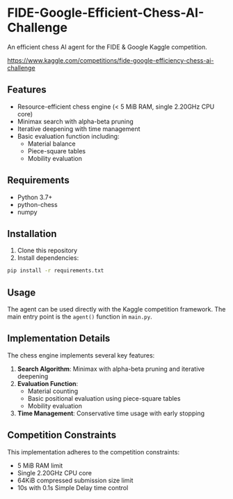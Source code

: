 # FIDE-Google-Efficient-Chess-AI-Challenge

An efficient chess AI agent for the FIDE & Google Kaggle competition.

https://www.kaggle.com/competitions/fide-google-efficiency-chess-ai-challenge

## Features

- Resource-efficient chess engine (< 5 MiB RAM, single 2.20GHz CPU core)
- Minimax search with alpha-beta pruning
- Iterative deepening with time management
- Basic evaluation function including:
  - Material balance
  - Piece-square tables
  - Mobility evaluation

## Requirements

- Python 3.7+
- python-chess
- numpy

## Installation

1. Clone this repository
2. Install dependencies:
```bash
pip install -r requirements.txt
```

## Usage

The agent can be used directly with the Kaggle competition framework. The main entry point is the `agent()` function in `main.py`.

## Implementation Details

The chess engine implements several key features:

1. **Search Algorithm**: Minimax with alpha-beta pruning and iterative deepening
2. **Evaluation Function**: 
   - Material counting
   - Basic positional evaluation using piece-square tables
   - Mobility evaluation
3. **Time Management**: Conservative time usage with early stopping

## Competition Constraints

This implementation adheres to the competition constraints:
- 5 MiB RAM limit
- Single 2.20GHz CPU core
- 64KiB compressed submission size limit
- 10s with 0.1s Simple Delay time control